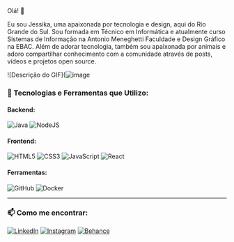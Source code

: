 Olá! 👋

Eu sou Jessika, uma apaixonada por tecnologia e design, aqui do Rio Grande do Sul. Sou formada em Técnico em Informática e atualmente curso Sistemas de Informação na Antonio Meneghetti Faculdade e Design Gráfico na EBAC. Além de adorar tecnologia, também sou apaixonada por animais e adoro compartilhar conhecimento com a comunidade através de posts, vídeos e projetos open source.

![Descrição do GIF](![image](https://github.com/user-attachments/assets/8a559127-bc02-4f6e-ac09-be6b2105dc1a)





### 🚀 Tecnologias e Ferramentas que Utilizo:

#### Backend:
![Java](https://img.shields.io/badge/Java-%23ED8B00.svg?style=for-the-badge&logo=java&logoColor=white)
![NodeJS](https://img.shields.io/badge/Node.js-%23339933.svg?style=for-the-badge&logo=nodedotjs&logoColor=white)

#### Frontend:
![HTML5](https://img.shields.io/badge/HTML5-%23E34F26.svg?style=for-the-badge&logo=html5&logoColor=white)
![CSS3](https://img.shields.io/badge/CSS3-%231572B6.svg?style=for-the-badge&logo=css3&logoColor=white)
![JavaScript](https://img.shields.io/badge/JavaScript-%23F7DF1E.svg?style=for-the-badge&logo=javascript&logoColor=black)
![React](https://img.shields.io/badge/React-%2361DAFB.svg?style=for-the-badge&logo=react&logoColor=black)

#### Ferramentas:
![GitHub](https://img.shields.io/badge/GitHub-%23181717.svg?style=for-the-badge&logo=github&logoColor=white)
![Docker](https://img.shields.io/badge/Docker-%230db7ed.svg?style=for-the-badge&logo=docker&logoColor=white)

---

### 📫 Como me encontrar:
[![LinkedIn](https://img.shields.io/badge/LinkedIn-%230077B5.svg?style=for-the-badge&logo=linkedin&logoColor=white)](https://www.linkedin.com/in/jessikacatharinajardimrodrigues/)
[![Instagram](https://img.shields.io/badge/Instagram-%23E4405F.svg?style=for-the-badge&logo=instagram&logoColor=white)](https://www.instagram.com/jessika.cjr/?igsh=MW4wYWJsa2N0dnphZQ%3D%3D&utm_source=qr)
[![Behance](https://img.shields.io/badge/Behance-%23191919.svg?style=for-the-badge&logo=behance&logoColor=white)](https://www.behance.net/jessikajess)
